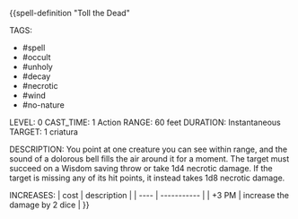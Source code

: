 {{spell-definition "Toll the Dead"

TAGS:
- #spell
- #occult
- #unholy
- #decay
- #necrotic
- #wind
- #no-nature

LEVEL: 0
CAST_TIME: 1 Action
RANGE: 60 feet
DURATION: Instantaneous
TARGET: 1 criatura

DESCRIPTION:
You point at one creature you can see within range, and the sound of a dolorous bell fills the air around it for a moment. The target must succeed on a Wisdom saving throw or take 1d4 necrotic damage. If the target is missing any of its hit points, it instead takes 1d8 necrotic damage.

INCREASES:
| cost | description |
| ---- | ----------- |
| +3 PM | increase the damage by 2 dice |
}}
